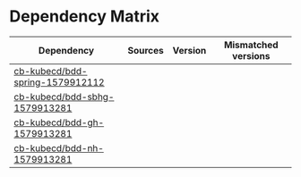 # Dependency Matrix

Dependency | Sources | Version | Mismatched versions
---------- | ------- | ------- | -------------------
[cb-kubecd/bdd-spring-1579912112](https://github.com/cb-kubecd/bdd-spring-1579912112.git) |  | []() | 
[cb-kubecd/bdd-sbhg-1579913281](https://github.com/cb-kubecd/bdd-sbhg-1579913281.git) |  | []() | 
[cb-kubecd/bdd-gh-1579913281](https://github.com/cb-kubecd/bdd-gh-1579913281.git) |  | []() | 
[cb-kubecd/bdd-nh-1579913281](https://github.com/cb-kubecd/bdd-nh-1579913281.git) |  | []() | 

